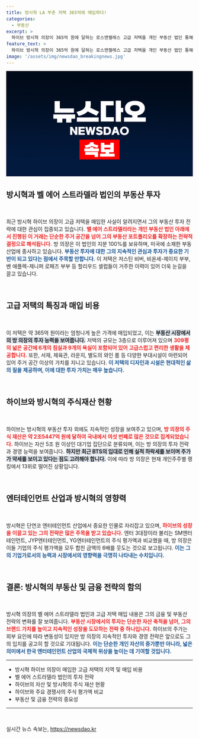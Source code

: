 ```yaml
---
title: 방시혁 LA 부촌 저택 365억에 매입하다!
categories:
  - 부동산
excerpt: >
  하이브 방시혁 의장이 365억 원에 달하는 로스앤젤레스 고급 저택을 개인 부동산 법인 통해 매입했습니다. 헐리우드 스타들이 거주했던 이 집, 방 의장의 재산은 여전히 2조 원을 넘지만 주가는 최근 하락세에 직면했습니다.
feature_text: >
  하이브 방시혁 의장이 365억 원에 달하는 로스앤젤레스 고급 저택을 개인 부동산 법인 통해 매입했습니다. 헐리우드 스타들이 거주했던 이 집, 방 의장의 재산은 여전히 2조 원을 넘지만 주가는 최근 하락세에 직면했습니다.
image: '/assets/img/newsdao_breakingnews.jpg'
---
```


<p><img src="/assets/img/newsdao_breakingnews.jpg" alt="flaretime 속보" /></p>

<h2 data-ke-size="size26">방시혁과 벨 에어 스트라델라 법인의 부동산 투자</h2>

<p data-ke-size="size16">&nbsp;</p>

<p data-ke-size="size16">최근 방시혁 하이브 의장이 고급 저택을 매입한 사실이 알려지면서 그의 부동산 투자 전략에 대한 관심이 집중되고 있습니다. <b><span style="color: #ee2323;">벨 에어 스트라델라라는 개인 부동산 법인 아래에서 진행된 이 거래는 단순한 주거 공간을 넘어 그의 부동산 포트폴리오를 확장하는 전략적 결정으로 해석됩니다.</span></b> 방 의장은 이 법인의 지분 100%를 보유하며, 미국에 소재한 부동산업에 종사하고 있습니다. <b><span style="color: #1a5490;">부동산 투자에 대한 그의 지속적인 관심과 투자가 중요한 기반이 되고 있다는 점에서 주목할 만합니다.</span></b> 이 저택은 저스틴 비버, 비욘세-제이지 부부, 벤 애플렉-제니퍼 로페즈 부부 등 할리우드 셀럽들이 거주한 이력이 있어 더욱 눈길을 끌고 있습니다.</p>

<p data-ke-size="size16">&nbsp;</p>

<h2 data-ke-size="size26">고급 저택의 특징과 매입 비용</h2>

<p data-ke-size="size16">&nbsp;</p>

<p data-ke-size="size16">이 저택은 약 365억 원이라는 엄청나게 높은 가격에 매입되었고, 이는 <b><span style="background-color: #21538527;">부동산 시장에서의 방 의장의 투자 능력을 보여줍니다.</span></b> 저택의 규모는 3층으로 이루어져 있으며 <b><span style="color: #ee2323;">309평의 넓은 공간에 6개의 침실과 9개의 욕실이 포함되어 있어 고급스럽고 편리한 생활을 제공합니다.</span></b> 또한, 서재, 체육관, 라운지, 별도의 와인 룸 등 다양한 부대시설이 마련되어 있어 주거 공간 이상의 가치를 지니고 있습니다. <b><span style="color: #1a5490;">이 저택의 디자인과 시설은 현대적인 삶의 질을 제공하며, 이에 대한 투자 가치는 매우 높습니다.</span></b></p>

<p data-ke-size="size16">&nbsp;</p>

<h2 data-ke-size="size26">하이브와 방시혁의 주식재산 현황</h2>

<p data-ke-size="size16">&nbsp;</p>

<p data-ke-size="size16">하이브는 방시혁의 부동산 투자 외에도 지속적인 성장을 보여주고 있으며, <b><span style="color: #ee2323;">방 의장의 주식 재산은 약 2조5447억 원에 달하여 국내에서 여섯 번째로 많은 것으로 집계되었습니다.</span></b> 하이브는 자산 5조 원 이상인 대기업 집단으로 분류되며, 이는 방 의장의 투자 전략과 경영 능력을 보여줍니다. <b><span style="background-color: #21538527;">하지만 최근 BTS의 입대로 인해 실적 하락세를 보이며 주가가 약세를 보이고 있다는 점도 고려해야 합니다.</span></b> 이에 따라 방 의장은 현재 개인주주별 랭킹에서 13위로 떨어진 상황입니다.</p>

<p data-ke-size="size16">&nbsp;</p>

<h2 data-ke-size="size26">엔터테인먼트 산업과 방시혁의 영향력</h2>

<p data-ke-size="size16">&nbsp;</p>

<p data-ke-size="size16">방시혁은 단연코 엔터테인먼트 산업에서 중요한 인물로 자리잡고 있으며, <b><span style="color: #ee2323;">하이브의 성장을 이끌고 있는 그의 전략은 많은 주목을 받고 있습니다.</span></b> 엔터 3대장이라 불리는 SM엔터테인먼트, JYP엔터테인먼트, YG엔터테인먼트의 주식 평가액과 비교했을 때, 방 의장은 이들 기업의 주식 평가액을 모두 합친 금액의 6배를 웃도는 것으로 보고됩니다. <b><span style="color: #1a5490;">이는 그의 기업가로서의 능력과 시장에서의 영향력을 극명히 나타내는 수치입니다.</span></b></p>

<p data-ke-size="size16">&nbsp;</p>

<h2 data-ke-size="size26">결론: 방시혁의 부동산 및 금융 전략의 함의</h2>

<p data-ke-size="size16">&nbsp;</p>

<p data-ke-size="size16">방시혁 의장의 벨 에어 스트라델라 법인과 고급 저택 매입 내용은 그의 금융 및 부동산 전략의 변화를 잘 보여줍니다. <b><span style="color: #ee2323;">부동산 시장에서의 투자는 단순한 자산 축적을 넘어, 그의 브랜드 가치를 높이고 지속적인 성장을 도모하는 전략 중 하나입니다.</span></b> 하이브의 주가는 외부 요인에 따라 변동성이 있지만 방 의장의 지속적인 투자와 경영 전략은 앞으로도 그의 입지를 공고히 할 것으로 기대됩니다. <b><span style="color: #1a5490;">이는 단순한 개인 자산의 증가뿐만 아니라, 넓은 의미에서 한국 엔터테인먼트 산업의 국제적 위상을 높이는 데 기여할 것입니다.</span></b></p>

<hr />

<ul>
<li>방시혁 하이브 의장이 매입한 고급 저택의 지역 및 매입 비용</li>
<li>벨 에어 스트라델라 법인의 투자 전략</li>
<li>하이브의 자산 및 방시혁의 주식 재산 현황</li>
<li>하이브와 주요 경쟁사의 주식 평가액 비교</li>
<li>부동산 및 금융 전략의 중요성</li>
</ul>

<hr />

<p data-ke-size="size16">&nbsp;</p>
실시간 뉴스 속보는, <a href="https://newsdao.kr" rel="dofollow">https://newsdao.kr</a>


